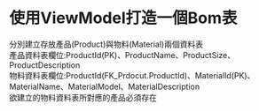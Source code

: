 ﻿<h1>使用ViewModel打造一個Bom表</h1>
分別建立存放產品(Product)與物料(Material)兩個資料表<br>
產品資料表欄位:ProductId(PK)、ProductName、ProductSize、ProductDescription<br>
物料資料表欄位:ProductId(FK_Prdocut.ProductId)、MaterialId(PK)、MaterialName、MaterialModel、MaterialDescription<br>
欲建立的物料資料表所對應的產品必須存在<br>